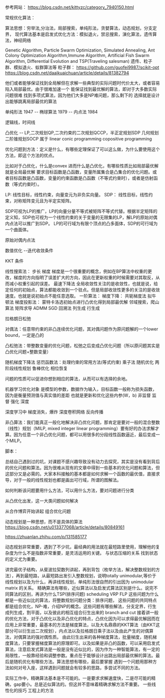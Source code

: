 参考网站： https://blog.csdn.net/kittyzc/category_7940150.html

常规优化算法：

算法思想：穷举法,分治法，局部搜索，单纯形法，贪婪算法，动态规划，分支定界，
现代算法基本是启发式优化方法：模拟退火，禁忌搜索，演化算法，遗传算法，神经网络

Genetic Algorithm, Particle Swarm Optimization, Simulated Annealing, Ant Colony Optimization Algorithm,Immune Algorithm, Artificial Fish Swarm Algorithm, Differential Evolution and TSP(Traveling salesman) 遗传、粒子群、模拟退火、蚁群算法等
粒子群：
https://github.com/guofei9987/scikit-opt
https://blog.csdn.net/daaikuaichuan/article/details/81382794

他们或者能够保证找到全局解但在求解一些典型的实际问题时代价太大，或者容易陷入局部最优。由于很难加速一个
能保证找到最优解的算法，即对于大多数实际问题很难 找到多项式算法，因为他们大多是NP难问题，那么剩下的
选择就是设计出能够跳离局部最优的算法

单纯形法 1947 -- 椭球算法 1979 --  内点法 1984

逻辑线，时间线

凸优化 -- LP,二次规划QP,二次约束的二次规划QCCP，半正定规划SDP 几何规划
二阶锥规划SOCP 属于 linear conic programming
copositive programming

优化问题到方法：定义是什么，有哪些定理保证了可以这么做，为什么要使用这个方法，即这个方法的优点。

比如对于凸优化，什么是convex 进而什么是凸优化，有哪些性质比如局部最优解就是全局最优解
要求目标函数是凸函数，变量所属集合是凸集合的优化问题。或者目标函数是凸函数，变量的约束函数是凸函数（不等式约束时），或者是仿射函数（等式约束时）。

LP:
线性目标，线性约束，向量变元为非负实向量。
SDP： 线性目标，线性约束，对称矩阵变元且为半定实矩阵。

SDP可视为LP的推广，LP的向量分量不等式被矩阵不等式代替。根据半定矩阵的定义知，SDP也可视为一个线性约束的关于变量的无限集的LP，解LP的原始对偶内点法可以推广到SDP。
LP的可行域为有限个顶点的凸多面体，SDP的可行域为一个曲面体。

原始对偶内点法

数值优化  --迭代收敛条件

KKT 条件


线性搜索法： 步长  梯度  梯度是一个很重要的概念，例如在BP算法中权重的更改，梯度的方向指明了误差扩大的方向，因此在更新权重的时候需要对其取反，从而减小权重引起的误差。
最速下降法
全局收敛性关注的是收敛性，也就是说，给定任何的初始点，算法都能收敛到一个驻点。但是局部收敛性更多的关注的是收敛速度。也就是说初始点不能任意选取。
一阶算法：
梯度下降：
共轭梯度法
拟牛顿法
梯度投影法：
蒙特卡洛选初始点进行凸优化得到局部最优解
邻域搜索，爬山算法
矩阵求导
ADMM
SGD
回溯法
列生成 行生成

拉格朗日松弛

对偶法：任意带约束的非凸连续优化问题，其对偶问题作为原问题解的一个lower bound，一定是凸的

凸松弛法：带整数变量的优化问题，松弛之后变成凸优化问题（所以原问题其实是凸优化问题+整数变量）

随机梯度下降法
惩罚函数法：处理约束的常用方法(等式约束)
乘子法
随机优化
两阶段线性规划
鲁棒优化
相位恢复


问题的性质可以促进你想到相应的算法，从而可以有选择的余地。


机器学习优化对象 是模型的参数，数据作为输入，目标函数一般称为损失函数，因为是衡量预测值与真实值的差距 也就是更新和优化这些内参(W，b)
非监督 监督 强化 深度

深度学习中 梯度消失，爆炸
深度卷积网络 反向传播


非凸算法：我们能真正一般化地解决非凸优化问题，那肯定是要对一般的混合整数（线性）规划（MILP, mixed integer linear programming）要有好的办法求解才算。因为任意一个非凸优化问题，都可以用很多的分段线性函数逼近，最后变成一个MILP。


脚本：

总结自己遇到过的坑，对课题不感兴趣导致没有动力去探究，其实是没有看到背后的优化问题和算法。因为很难从现有的文章中得到一些基本的优化问题和算法，但这部分又是必需的。大家本科接触的基本都是如何求解一个函数的最优值，直接求导，对于一般的线性规划也都是画出可行域，所谓的图解法。


如何判断该问题要用什么方法，可以用什么方法，要对问题进行分类

从凸优化出发，这一大类问题如何解决

从合作博弈开始讲起 组合优化问题

动态规划是一种思想，而不是具体的算法
https://blog.csdn.net/u013377068/article/details/80849161

https://zhuanlan.zhihu.com/p/131585177

动态规划非常重要，遇到了不少坑，最经典的用法就在最短路里使用，理解他的复杂度为什么不是指数非常重要，是灵活运用的关键。
与状态压缩的关系  找到状态的定义尤为重要。

讲完最优子结构，从斐波拉契数列讲起，再到背包（枚举方法，解决整数规划的方法），再到最短路，从最短路出发引入整数规划，说明totally unimodular,等价于线性规划以及为什么，再讲线性规划，单纯形法很自然的引出因为 unimodular matrix 的关系。
精确算法有哪些，近似算法以及启发式算法区别是什么。说完不同算法的区别，再讲为什么TSP(排序问题) scheduling VRP FLP 这些问题为什么都是一些近似比的算法，将整数规划问题分类：排序问题，
这些问题的共同特点都是组合优化，NP-难，介绍NP的概念。这些问题有哪些解法，分支定界，行生成列生成，割平面，以及彼此的相互组合衍生出来的 branch and cut
接着讲一般的优化方法，对于凸优化以及非凸优化的特点，凸优化因为可以求得最优解因而在应用上非常重要，最基本的方法是梯度算法，以及大名鼎鼎的KKT算法（由KKT这部分可以衍生出二次规划），内点法以及拉格朗日乘子法以及由此产生的对偶算法，对偶算法的强对偶性质。
由此衍生出来的各种梯度算法，批量梯度，随机梯度算法，只要掌握梯度算法的原理即可。以及如果是非凸的函数，可以采用启发式算法，注意启发式算法是一般是没有近似比的，因为作为一种智能算法，有一定的局限性，一般靠经验和调整参数。重点在于能够设计出跳出局部最优解的算法。最后是随机优化有哪些方法。算法思想有哪些，最后要掌握 遇到一个问题用那种方法如何对号入座，这样遇到问题就会有较多的思路，多尝试不同的方法。


实际工作中，精确算法基本是不可能的。一是要求求解速度快，二是尽可能的精确，gap要小。总是近似算法的。但这并不意味着精确求解方法不重要。
一些线性化的技巧  工程上的方法
